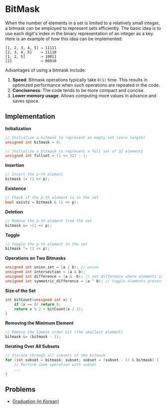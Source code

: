 # BitMask

When the number of elements in a set is limited to a relatively small integer, a bitmask can be employed to represent sets efficiently. The basic idea is to use each digit's index in the binary representation of an integer as a key. Here is an example of how this idea can be implemented:

```
[1, 2, 3, 4, 5] → 11111
[2, 3, 4, 5]    → 11110
[1, 2, 5]       → 10011
[2]             → 00010
```

Advantages of using a bitmask include:

1. **Speed**: Bitmask operations typically take `O(1)` time. This results in optimized performance when such operations are repeated in the code.
2. **Conciseness**: The code tends to be more compact and concise.
3. **Lower memory usage**: Allows computing more values in advance and saves space.

## Implementation

**Initialization**

```cpp
// Initialize a bitmask to represent an empty set (zero length)
unsigned int bitmask = 0;

// Initialize a bitmask to represent a full set of 32 elements
unsigned int fullset = (1 << 32) - 1;
```

**Insertion**

```cpp
// Insert the p-th element
bitmask |= (1 << p);
```

**Existence**

```cpp
// Check if the p-th element is in the set
bool exists = bitmask & (1 << p);
```

**Deletion**

```cpp
// Remove the p-th element from the set
bitmask &= ~(1 << p);
```

**Toggle**

```cpp
// Toggle the p-th element in the set
bitmask ^= (1 << p);
```

**Operations on Two Bitmasks**

```cpp
unsigned int union_set = (a | b); // union
unsigned int intersection = (a & b);
unsigned int difference = (a & ~b); // set difference where elements in b are removed from a
unsigned int symmetric_difference = (a ^ b); // toggle elements present in either set but not in both
```

**Size of the Set**

```cpp
int bitCount(unsigned int x) {
    if (x == 0) return 0;
    return x % 2 + bitCount(x / 2);
}
```

**Removing the Minimum Element**

```cpp
// Remove the lowest order bit (the smallest element)
bitmask &= (bitmask - 1);
```

**Iterating Over All Subsets**

```cpp
// Iterate through all subsets of the bitmask
for (int subset = bitmask; subset; subset = (subset - 1) & bitmask) {
    // Perform some operation with subset
    ...
}
```

## Problems

- [Graduation (in Korean)](https://algospot.com/judge/problem/read/GRADUATION)